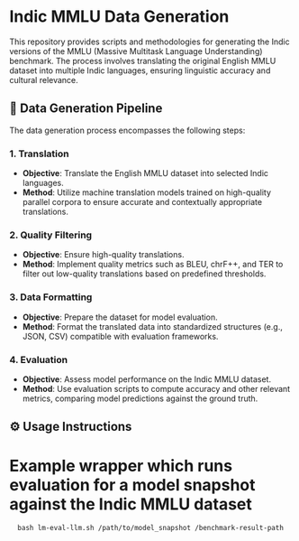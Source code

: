 # Indic MMLU Data Generation

This repository provides scripts and methodologies for generating the Indic versions of the MMLU (Massive Multitask Language Understanding) benchmark. The process involves translating the original English MMLU dataset into multiple Indic languages, ensuring linguistic accuracy and cultural relevance.

## 🧪 Data Generation Pipeline

The data generation process encompasses the following steps:

### 1. **Translation**

* **Objective**: Translate the English MMLU dataset into selected Indic languages.
* **Method**: Utilize machine translation models trained on high-quality parallel corpora to ensure accurate and contextually appropriate translations.

### 2. **Quality Filtering**

* **Objective**: Ensure high-quality translations.
* **Method**: Implement quality metrics such as BLEU, chrF++, and TER to filter out low-quality translations based on predefined thresholds.

### 3. **Data Formatting**

* **Objective**: Prepare the dataset for model evaluation.
* **Method**: Format the translated data into standardized structures (e.g., JSON, CSV) compatible with evaluation frameworks.

### 4. **Evaluation**

* **Objective**: Assess model performance on the Indic MMLU dataset.
* **Method**: Use evaluation scripts to compute accuracy and other relevant metrics, comparing model predictions against the ground truth.


## ⚙️ Usage Instructions
# Example wrapper which runs evaluation for a model snapshot against the Indic MMLU dataset
```
  bash lm-eval-llm.sh /path/to/model_snapshot /benchmark-result-path
```



